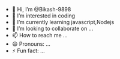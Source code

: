 - 👋 Hi, I’m @Bikash-9898
- 👀 I’m interested in coding
- 🌱 I’m currently learning javascript,Nodejs
- 💞️ I’m looking to collaborate on ...
- 📫 How to reach me ...
- 😄 Pronouns: ...
- ⚡ Fun fact: ...

<!---
Bikash-9898/Bikash-9898 is a ✨ special ✨ repository because its `README.md` (this file) appears on your GitHub profile.
You can click the Preview link to take a look at your changes.
--->
